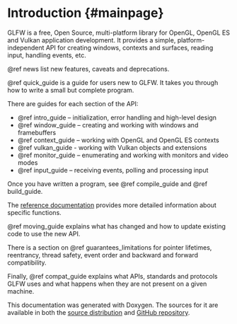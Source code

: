 # Introduction {#mainpage}

GLFW is a free, Open Source, multi-platform library for OpenGL, OpenGL ES and
Vulkan application development.  It provides a simple, platform-independent API
for creating windows, contexts and surfaces, reading input, handling events, etc.

@ref news list new features, caveats and deprecations.

@ref quick_guide is a guide for users new to GLFW.  It takes you through how to
write a small but complete program.

There are guides for each section of the API:

 - @ref intro_guide – initialization, error handling and high-level design
 - @ref window_guide – creating and working with windows and framebuffers
 - @ref context_guide – working with OpenGL and OpenGL ES contexts
 - @ref vulkan_guide - working with Vulkan objects and extensions
 - @ref monitor_guide – enumerating and working with monitors and video modes
 - @ref input_guide – receiving events, polling and processing input

Once you have written a program, see @ref compile_guide and @ref build_guide.

The [reference documentation](modules.html) provides more detailed information
about specific functions.

@ref moving_guide explains what has changed and how to update existing code to
use the new API.

There is a section on @ref guarantees_limitations for pointer lifetimes,
reentrancy, thread safety, event order and backward and forward compatibility.

Finally, @ref compat_guide explains what APIs, standards and protocols GLFW uses
and what happens when they are not present on a given machine.

This documentation was generated with Doxygen.  The sources for it are available
in both the [source distribution](https://www.glfw.org/download.html) and
[GitHub repository](https://github.com/glfw/glfw).

